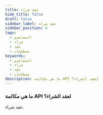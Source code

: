 ```yaml
---
title: عقد شراء
hide_title: false
draft: false
sidebar_label: عقد شراء
sidebar_position: 4
tags:
  - المفاهيم
  - شراء
  - عقد
  - مصطلحات
keywords:
  - المفاهيم
  - شراء
  - عقد
  - مصطلحات
description: ما هي مكالمة API لعقد الشراء؟
---
```


### ما هي مكالمة API لعقد الشراء؟

عقد شراء.
